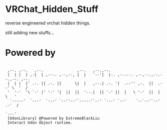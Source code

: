# VRChat_Hidden_Stuff

reverse engineered vrchat hidden things.

still adding new stuffs...

# Powered by
```

 ,--. ,--.   ,--.               ,--.   ,--.,--.                                   
 |  | |  | ,-|  | ,---. ,--,--, |  |   `--'|  |-. ,--.--. ,--,--.,--.--.,--. ,--. 
 |  | |  |' .-. || .-. ||      \|  |   ,--.| .-. '|  .--'' ,-.  ||  .--' \  '  /  
 '  '-'  '\ `-' |' '-' '|  ||  ||  '--.|  || `-' ||  |   \ '-'  ||  |     \   '   
  `-----'  `---'  `---' `--''--'`-----'`--' `---' `--'    `--`--'`--'   .-'  /    
                                                                        `---'     
 [UdonLibrary] @Powered by ExtremeBlackLiu
 Interact Udon Object runtime.

```
